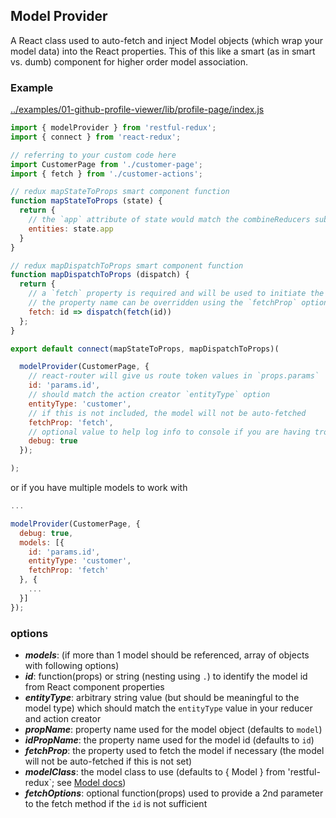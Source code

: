 Model Provider
---------------
A React class used to auto-fetch and inject Model objects (which wrap your model data) into the React properties.  This of this like a smart (as in smart vs. dumb) component for higher order model association.

### Example
[../examples/01-github-profile-viewer/lib/profile-page/index.js](../examples/01-github-profile-viewer/lib/profile-page/index.js)

```javascript
import { modelProvider } from 'restful-redux';
import { connect } from 'react-redux';

// referring to your custom code here
import CustomerPage from './customer-page';
import { fetch } from './customer-actions';

// redux mapStateToProps smart component function
function mapStateToProps (state) {
  return {
    // the `app` attribute of state would match the combineReducers sub-state
    entities: state.app
  }
}

// redux mapDispatchToProps smart component function
function mapDispatchToProps (dispatch) {
  return {
    // a `fetch` property is required and will be used to initiate the fetch
    // the property name can be overridden using the `fetchProp` option
    fetch: id => dispatch(fetch(id))
  };
}

export default connect(mapStateToProps, mapDispatchToProps)(

  modelProvider(CustomerPage, {
    // react-router will give us route token values in `props.params`
    id: 'params.id',
    // should match the action creator `entityType` option
    entityType: 'customer',
    // if this is not included, the model will not be auto-fetched
    fetchProp: 'fetch',
    // optional value to help log info to console if you are having trouble getting things working
    debug: true
  });

);
```
or if you have multiple models to work with
```javascript
...

modelProvider(CustomerPage, {
  debug: true,
  models: [{
    id: 'params.id',
    entityType: 'customer',
    fetchProp: 'fetch'
  }, {
    ...
  }]
});
```

### options
* ***models***: (if more than 1 model should be referenced, array of objects with following options)
* ***id***: function(props) or string (nesting using `.`) to identify the model id from React component properties
* ***entityType***: arbitrary string value (but should be meaningful to the model type) which should match the `entityType` value in your reducer and action creator
* ***propName***: property name used for the model object (defaults to `model`)
* ***idPropName***: the property name used for the model id (defaults to `id`)
* ***fetchProp***: the property used to fetch the model if necessary (the model will not be auto-fetched if this is not set)
* ***modelClass***: the model class to use (defaults to { Model } from 'restful-redux`;  see [Model docs]('./model.md))
* ***fetchOptions***: optional function(props) used to provide a 2nd parameter to the fetch method if the `id` is not sufficient
